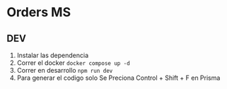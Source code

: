 # Orders MS

## DEV

1. Instalar las dependencia
2. Correr el docker `docker compose up -d`
3. Correr en desarrollo `npm run dev`
4. Para generar el codigo solo Se Preciona Control + Shift + F en Prisma